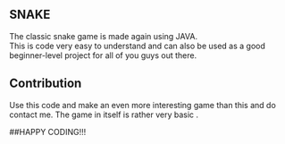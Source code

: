 ## SNAKE 
The classic snake game is made again using JAVA.<br>
This is code very easy to understand and can also be used as a good beginner-level project for all of you guys out there.<br>

## Contribution

Use this code and make an even more interesting game than this and do contact me. The game in itself is rather very basic .

##HAPPY CODING!!!

